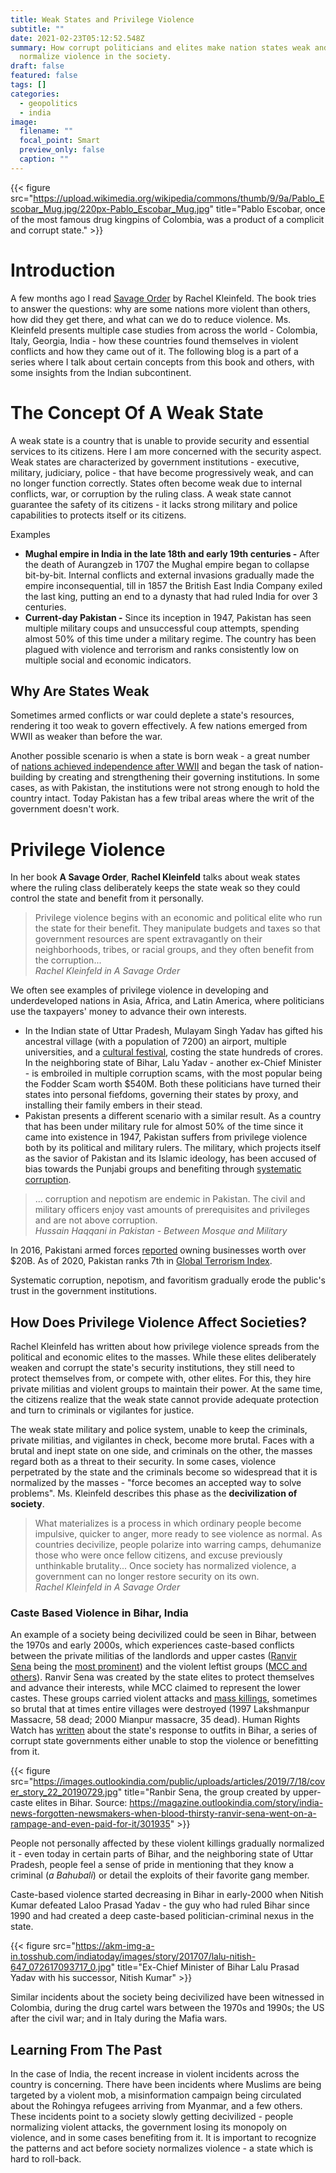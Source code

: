 ```yaml
---
title: Weak States and Privilege Violence
subtitle: ""
date: 2021-02-23T05:12:52.548Z
summary: How corrupt politicians and elites make nation states weak and
  normalize violence in the society.
draft: false
featured: false
tags: []
categories:
  - geopolitics
  - india
image:
  filename: ""
  focal_point: Smart
  preview_only: false
  caption: ""
---
```

{{< figure src="https://upload.wikimedia.org/wikipedia/commons/thumb/9/9a/Pablo_Escobar_Mug.jpg/220px-Pablo_Escobar_Mug.jpg" title="Pablo Escobar, once of the most famous drug kingpins of Colombia, was a product of a complicit and corrupt state." >}}

# Introduction

A few months ago I read [Savage Order](https://carnegieendowment.org/2018/11/06/savage-order-how-world-s-deadliest-countries-can-forge-path-to-security-pub-77045) by Rachel Kleinfeld. The book tries to answer the questions: why are some nations more violent than others, how did they get there, and what can we do to reduce violence. Ms. Kleinfeld presents multiple case studies from across the world - Colombia, Italy, Georgia, India - how these countries found themselves in violent conflicts and how they came out of it. The following blog is a part of a series where I talk about certain concepts from this book and others, with some insights from the Indian subcontinent.

# The Concept Of A Weak State

A weak state is a country that is unable to provide security and essential services to its citizens. Here I am more concerned with the security aspect. Weak states are characterized by government institutions - executive, military, judiciary, police - that have become progressively weak, and can no longer function correctly. States often become weak due to internal conflicts, war, or corruption by the ruling class. A weak state cannot guarantee the safety of its citizens - it lacks strong military and police capabilities to protects itself or its citizens.

Examples

* **Mughal empire in India in the late 18th and early 19th centuries -** After the death of Aurangzeb in 1707 the Mughal empire began to collapse bit-by-bit. Internal conflicts and external invasions gradually made the empire inconsequential, till in 1857 the British East India Company exiled the last king, putting an end to a dynasty that had ruled India for over 3 centuries.
* **Current-day Pakistan -** Since its inception in 1947, Pakistan has seen multiple military coups and unsuccessful coup attempts, spending almost 50% of this time under a military regime. The country has been plagued with violence and terrorism and ranks consistently low on multiple social and economic indicators.

## Why Are States Weak

Sometimes armed conflicts or war could deplete a state's resources, rendering it too weak to govern effectively. A few nations emerged from WWII as weaker than before the war.

Another possible scenario is when a state is born weak - a great number of [nations achieved independence after WWII](https://en.wikipedia.org/wiki/Decolonization) and began the task of nation-building by creating and strengthening their governing institutions. In some cases, as with Pakistan, the institutions were not strong enough to hold the country intact. Today Pakistan has a few tribal areas where the writ of the government doesn't work.

# Privilege Violence

In her book **A Savage Order**, **Rachel Kleinfeld** talks about weak states where the ruling class deliberately keeps the state weak so they could control the state and benefit from it personally.

> Privilege violence begins with an economic and political elite who run the state for their benefit. They manipulate budgets and taxes so that government resources are spent extravagantly on their neighborhoods, tribes, or racial groups, and they often benefit from the corruption... \
> *Rachel Kleinfeld in* *A Savage Order*

We often see examples of privilege violence in developing and underdeveloped nations in Asia, Africa, and Latin America, where politicians use the taxpayers' money to advance their own interests.

* In the Indian state of Uttar Pradesh, Mulayam Singh Yadav has gifted his ancestral village (with a population of 7200) an airport, multiple universities, and a [cultural festival](https://www.firstpost.com/politics/mulayams-rs-20-cr-saifai-festival-exposes-audacity-of-political-class-1330515.html), costing the state hundreds of crores. In the neighboring state of Bihar, Lalu Yadav - another ex-Chief Minister - is embroiled in multiple corruption scams, with the most popular being the Fodder Scam worth $540M. Both these politicians have turned their states into personal fiefdoms, governing their states by proxy, and installing their family embers in their stead.
* Pakistan presents a different scenario with a similar result. As a country that has been under military rule for almost 50% of the time since it came into existence in 1947, Pakistan suffers from privilege violence both by its political and military rulers. The military, which projects itself as the savior of Pakistan and its Islamic ideology, has been accused of bias towards the Punjabi groups and benefiting through [systematic corruption](https://www.nytimes.com/2020/01/23/opinion/pakistan-politicians-military.html).

> ... corruption and nepotism are endemic in Pakistan. The civil and military officers enjoy vast amounts of prerequisites and privileges and are not above corruption. \
> *Hussain Haqqani in Pakistan - Between Mosque and Military*

In 2016, Pakistani armed forces [reported](https://qz.com/india/1134516/inside-pakistans-biggest-business-conglomerate-the-pakistani-military/) owning businesses worth over $20B. As of 2020, Pakistan ranks 7th in [Global Terrorism Index](https://www.visionofhumanity.org/wp-content/uploads/2020/11/GTI-2020-web-1.pdf).

Systematic corruption, nepotism, and favoritism gradually erode the public's trust in the government institutions.

## How Does Privilege Violence Affect Societies?

Rachel Kleinfeld has written about how privilege violence spreads from the political and economic elites to the masses. While these elites deliberately weaken and corrupt the state's security institutions, they still need to protect themselves from, or compete with, other elites. For this, they hire private militias and violent groups to maintain their power. At the same time, the citizens realize that the weak state cannot provide adequate protection and turn to criminals or vigilantes for justice.

The weak state military and police system, unable to keep the criminals, private militias, and vigilantes in check, become more brutal. Faces with a brutal and inept state on one side, and criminals on the other, the masses regard both as a threat to their security. In some cases, violence perpetrated by the state and the criminals become so widespread that it is normalized by the masses - "force becomes an accepted way to solve problems". Ms. Kleinfeld describes this phase as the **decivilization of society**.

<Indian political parties giving party-ticket to criminals>

> What materializes is a process in which ordinary people become impulsive, quicker to anger, more ready to see violence as normal. As countries decivilize, people polarize into warring camps, dehumanize those who were once fellow citizens, and excuse previously unthinkable brutality... Once society has normalized violence, a government can no longer restore security on its own. \
> *Rachel Kleinfeld in A Savage Order*

### Caste Based Violence in Bihar, India

An example of a society being decivilized could be seen in Bihar, between the 1970s and early 2000s, which experiences caste-based conflicts between the private militias of the landlords and upper castes ([Ranvir Sena](https://www.satp.org/satporgtp/countries/india/terroristoutfits/Ranvir_Sena.htm) being the [most prominent](https://www.satp.org/satporgtp/countries/india/terroristoutfits/Private_armies.htm)) and the violent leftist groups ([MCC and others](https://www.satp.org/satporgtp/countries/india/terroristoutfits/mcc.htm)). Ranvir Sena was created by the state elites to protect themselves and advance their interests, while MCC claimed to represent the lower castes. These groups carried violent attacks and [mass killings](https://www.satp.org/satporgtp/countries/india/terroristoutfits/massacres.htm), sometimes so brutal that at times entire villages were destroyed (1997 Lakshmanpur Massacre, 58 dead; 2000 Mianpur massacre, 35 dead). Human Rights Watch has [written](https://www.hrw.org/reports/1999/india/India994-06.htm) about the state's response to outfits in Bihar, a series of corrupt state governments either unable to stop the violence or benefitting from it.

{{< figure src="https://images.outlookindia.com/public/uploads/articles/2019/7/18/cover_story_22_20190729.jpg" title="Ranbir Sena, the group created by upper-caste elites in Bihar. Source: https://magazine.outlookindia.com/story/india-news-forgotten-newsmakers-when-blood-thirsty-ranvir-sena-went-on-a-rampage-and-even-paid-for-it/301935" >}}

People not personally affected by these violent killings gradually normalized it - even today in certain parts of Bihar, and the neighboring state of Uttar Pradesh, people feel a sense of pride in mentioning that they know a criminal (*a Bahubali*) or detail the exploits of their favorite gang member.

Caste-based violence started decreasing in Bihar in early-2000 when Nitish Kumar defeated Laloo Prasad Yadav - the guy who had ruled Bihar since 1990 and had created a deep caste-based politician-criminal nexus in the state.

{{< figure src="https://akm-img-a-in.tosshub.com/indiatoday/images/story/201707/lalu-nitish-647_072617093717_0.jpg" title="Ex-Chief Minister of Bihar Lalu Prasad Yadav with his successor, Nitish Kumar" >}}

Similar incidents about the society being decivilized have been witnessed in Colombia, during the drug cartel wars between the 1970s and 1990s; the US after the civil war; and in Italy during the Mafia wars.

## Learning From The Past

In the case of India, the recent increase in violent incidents across the country is concerning. There have been incidents where Muslims are being targeted by a violent mob, a misinformation campaign being circulated about the Rohingya refugees arriving from Myanmar, and a few others. These incidents point to a society slowly getting decivilized - people normalizing violent attacks, the government losing its monopoly on violence, and in some cases benefiting from it. It is important to recognize the patterns and act before society normalizes violence - a state which is hard to roll-back.